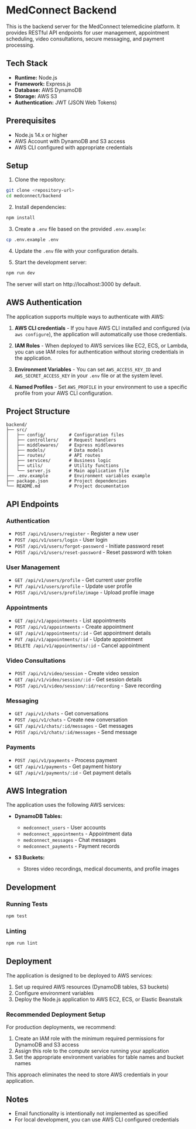 # MedConnect Backend

This is the backend server for the MedConnect telemedicine platform. It provides RESTful API endpoints for user management, appointment scheduling, video consultations, secure messaging, and payment processing.

## Tech Stack

- **Runtime:** Node.js
- **Framework:** Express.js
- **Database:** AWS DynamoDB
- **Storage:** AWS S3
- **Authentication:** JWT (JSON Web Tokens)

## Prerequisites

- Node.js 14.x or higher
- AWS Account with DynamoDB and S3 access
- AWS CLI configured with appropriate credentials

## Setup

1. Clone the repository:
```bash
git clone <repository-url>
cd medconnect/backend
```

2. Install dependencies:
```bash
npm install
```

3. Create a `.env` file based on the provided `.env.example`:
```bash
cp .env.example .env
```

4. Update the `.env` file with your configuration details.

5. Start the development server:
```bash
npm run dev
```

The server will start on http://localhost:3000 by default.

## AWS Authentication

The application supports multiple ways to authenticate with AWS:

1. **AWS CLI credentials** - If you have AWS CLI installed and configured (via `aws configure`), the application will automatically use those credentials.

2. **IAM Roles** - When deployed to AWS services like EC2, ECS, or Lambda, you can use IAM roles for authentication without storing credentials in the application.

3. **Environment Variables** - You can set `AWS_ACCESS_KEY_ID` and `AWS_SECRET_ACCESS_KEY` in your `.env` file or at the system level.

4. **Named Profiles** - Set `AWS_PROFILE` in your environment to use a specific profile from your AWS CLI configuration.

## Project Structure

```
backend/
├── src/
│   ├── config/         # Configuration files
│   ├── controllers/    # Request handlers
│   ├── middlewares/    # Express middlewares
│   ├── models/         # Data models
│   ├── routes/         # API routes
│   ├── services/       # Business logic
│   ├── utils/          # Utility functions
│   └── server.js       # Main application file
├── .env.example        # Environment variables example
├── package.json        # Project dependencies
└── README.md           # Project documentation
```

## API Endpoints

### Authentication
- `POST /api/v1/users/register` - Register a new user
- `POST /api/v1/users/login` - User login
- `POST /api/v1/users/forgot-password` - Initiate password reset
- `POST /api/v1/users/reset-password` - Reset password with token

### User Management
- `GET /api/v1/users/profile` - Get current user profile
- `PUT /api/v1/users/profile` - Update user profile
- `POST /api/v1/users/profile/image` - Upload profile image

### Appointments
- `GET /api/v1/appointments` - List appointments
- `POST /api/v1/appointments` - Create appointment
- `GET /api/v1/appointments/:id` - Get appointment details
- `PUT /api/v1/appointments/:id` - Update appointment
- `DELETE /api/v1/appointments/:id` - Cancel appointment

### Video Consultations
- `POST /api/v1/video/session` - Create video session
- `GET /api/v1/video/session/:id` - Get session details
- `POST /api/v1/video/session/:id/recording` - Save recording

### Messaging
- `GET /api/v1/chats` - Get conversations
- `POST /api/v1/chats` - Create new conversation
- `GET /api/v1/chats/:id/messages` - Get messages
- `POST /api/v1/chats/:id/messages` - Send message

### Payments
- `POST /api/v1/payments` - Process payment
- `GET /api/v1/payments` - Get payment history
- `GET /api/v1/payments/:id` - Get payment details

## AWS Integration

The application uses the following AWS services:

- **DynamoDB Tables:**
  - `medconnect_users` - User accounts
  - `medconnect_appointments` - Appointment data
  - `medconnect_messages` - Chat messages
  - `medconnect_payments` - Payment records

- **S3 Buckets:**
  - Stores video recordings, medical documents, and profile images

## Development

### Running Tests
```bash
npm test
```

### Linting
```bash
npm run lint
```

## Deployment

The application is designed to be deployed to AWS services:

1. Set up required AWS resources (DynamoDB tables, S3 buckets)
2. Configure environment variables
3. Deploy the Node.js application to AWS EC2, ECS, or Elastic Beanstalk

### Recommended Deployment Setup

For production deployments, we recommend:

1. Create an IAM role with the minimum required permissions for DynamoDB and S3 access
2. Assign this role to the compute service running your application
3. Set the appropriate environment variables for table names and bucket names

This approach eliminates the need to store AWS credentials in your application.

## Notes

- Email functionality is intentionally not implemented as specified
- For local development, you can use AWS CLI configured credentials 
